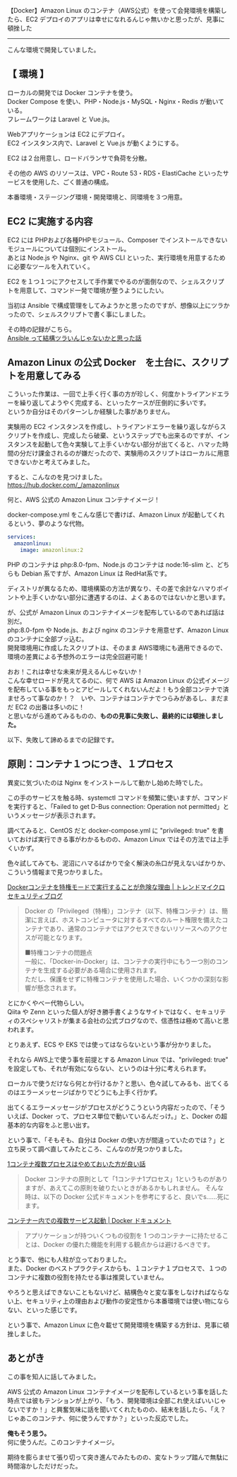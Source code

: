【Docker】Amazon Linux のコンテナ（AWS公式）を使って会発環境を構築したら、EC2 デプロイのアプリは幸せになれるんじゃ無いかと思ったが、見事に頓挫した
____________________________

こんな環境で開発していました。


## 【 環境 】
ローカルの開発では Docker コンテナを使う。  
Docker Compose を使い、PHP・Node.js・MySQL・Nginx・Redis が動いている。  
フレームワークは Laravel と Vue.js。  

Webアプリケーションは EC2 にデプロイ。  
EC2 インスタンス内で、Laravel と Vue.js が動くようにする。  

EC2 は２台用意し、ロードバランサで負荷を分散。  

その他の AWS のリソースは、VPC・Route 53・RDS・ElastiCache といったサービスを使用した、ごく普通の構成。  

本番環境・ステージング環境・開発環境と、同環境を３つ用意。  

## EC2 に実施する内容
EC2 には PHPおよび各種PHPモジュール、Composer でインストールできないモジュールについては個別にインストール。  
あとは Node.js や Nginx、git や AWS CLI といった、実行環境を用意するために必要なツールを入れていく。  

EC2 を１つ１つにアクセスして手作業でやるのが面倒なので、シェルスクリプトを用意して、コマンド一発で環境が整うようにしたい。  

当初は Ansible で構成管理をしてみようかと思ったのですが、想像以上にツラかったので、シェルスクリプトで書く事にしました。  

その時の記録がこちら。  
[Ansible って結構ツラいんじゃないかと思った話](https://kaki-note-02.netlify.app/2022/04/19/)  

## Amazon Linux の公式 Docker　を土台に、スクリプトを用意してみる
こういった作業は、一回で上手く行く事の方が珍しく、何度かトライアンドエラーを繰り返してようやく完成する、といったケースが圧倒的に多いです。  
というか自分はそのパターンしか経験した事がありません。  

実験用の EC2 インスタンスを作成し、トライアンドエラーを繰り返しながらスクリプトを作成し、完成したら破棄、というステップでも出来るのですが、インスタンスを起動して色々実験して上手くいかない部分が出てくると、ハマッた時間の分だけ課金されるのが嫌だったので、実験用のスクリプトはローカルに用意できないかと考えてみました。  

すると、こんなのを見つけました。  
https://hub.docker.com/_/amazonlinux  

何と、AWS 公式の Amazon Linux コンテナイメージ！  

docker-compose.yml をこんな感じで書けば、Amazon Linux が起動してくれるという、夢のような代物。  
```yaml
services:
  amazonlinux:
    image: amazonlinux:2
```

PHP のコンテナは php:8.0-fpm、Node.js のコンテナは node:16-slim と、どちらも Debian 系ですが、Amazon Linux は RedHat系です。  

ディストリが異なるため、環境構築の方法が異なり、その差で余計なハマりポイントや上手くいかない部分に遭遇するのは、よくあるのではないかと思います。  

が、公式が Amazon Linux のコンテナイメージを配布しているのであれば話は別だ。  
php:8.0-fpm や Node.js、および nginx のコンテナを用意せず、Amazon Linux のコンテナに全部ブッ込む。  
開発環境用に作成したスクリプトは、そのまま AWS環境にも適用できるので、環境の差異による予想外のエラーは完全回避可能！  

おお！これは幸せな未来が見えるんじゃないか！  
こんな幸せロードが見えてるのに、何で AWS は Amazon Linux の公式イメージを配布している事をもっとアピールしてくれないんだよ！もう全部コンテナで済ませろって事なのか！？　いや、コンテナはコンテナでつらみがあるし、まだまだ EC2 の出番は多いのに！  
と思いながら進めてみるものの、**ものの見事に失敗し、最終的には頓挫しました。**  

以下、失敗して諦めるまでの記録です。  

## 原則：コンテナ１つにつき、１プロセス
異変に気づいたのは Nginx をインストールして動かし始めた時でした。  

この手のサービスを触る時、systemctl コマンドを頻繁に使いますが、コマンドを実行すると、「Failed to get D-Bus connection: Operation not permitted」というメッセージが表示されます。  

調べてみると、CentOS だと docker-compose.yml に "privileged: true" を書いておけば実行できる事がわかるものの、Amazon Linux ではその方法では上手くいかず。  

色々試してみても、泥沼にハマるばかりで全く解決の糸口が見えないばかりか、こういう情報まで見つかりました。  

[Dockerコンテナを特権モードで実行することが危険な理由 | トレンドマイクロ セキュリティブログ](https://blog.trendmicro.co.jp/archives/23577)  

> Docker の「Privileged（特権）」コンテナ（以下、特権コンテナ）は、簡潔に言えば、ホストコンピュータに対するすべてのルート権限を備えたコンテナであり、通常のコンテナではアクセスできないリソースへのアクセスが可能となります。  
>  
> ■特権コンテナの問題点  
> 一般に、「Docker-in-Docker」は、コンテナの実行中にもう一つ別のコンテナを生成する必要がある場合に使用されます。  
> ただし、保護をせずに特権コンテナを使用した場合、いくつかの深刻な影響が懸念されます。 

とにかくやべー代物らしい。  
Qiita や Zenn といった個人が好き勝手書くようなサイトではなく、セキュリティのスペシャリストが集まる会社の公式ブログなので、信憑性は極めて高いと思われます。  

とりあえず、ECS や EKS では使ってはならないという事が分かりました。  

それなら AWS上で使う事を前提とする Amazon Linux では、"privileged: true" を設定しても、それが有効にならない、というのは十分に考えられます。  

ローカルで使うだけなら何とか行けるか？と思い、色々試してみるも、出てくるのはエラーメッセージばかりでどうにも上手く行かず。  

出てくるエラーメッセージがプロセスがどうこうという内容だったので、「そういえば、Docker って、プロセス単位で動いているんだっけ。」と、Docker の超基本的な内容をふと思い出す。  

という事で、「そもそも、自分は Docker の使い方が間違っていたのでは？」と立ち戻って調べ直してみたところ、こんなのが見つかりました。  

[1コンテナ複数プロセスはやめておいた方が良い話](https://qiita.com/kazurego7/items/57f5fb80b4783b7633a1)  

> Docker コンテナの原則として「1コンテナ1プロセス」1というものがありますが、あえてこの原則を破りたいときがあるかもしれません。
そんな時は、以下の Docker 公式ドキュメントを参考にすると、良いでs……死にます。  

[コンテナー内での複数サービス起動 | Docker ドキュメント](https://matsuand.github.io/docs.docker.jp.onthefly/config/containers/multi-service_container/)  

> アプリケーションが持ついくつもの役割を 1 つのコンテナーに持たせることは、Docker の優れた機能を利用する観点からは避けるべきです。  

とう事で、他にも人柱が立っておりました。  
また、Docker のベストプラクティスからも、１コンテナ１プロセスで、１つのコンテナに複数の役割を持たせる事は推奨していません。  

やろうと思えばできないこともないけど、結構色々と変な事をしなければならない上、セキュリティ上の理由および動作の安定性から本番環境では使い物にならない、といった感じです。  

という事で、Amazon Linux に色々載せて開発環境を構築する方針は、見事に頓挫しました。  

## あとがき
この事を知人に話してみました。  

AWS 公式の Amazon Linux コンテナイメージを配布しているという事を話した時点では彼もテンションが上がり、「もう、開発環境は全部これ使えばいいじゃないですか！」と興奮気味に話を聞いてくれたものの、結末を話したら、「え？じゃあこのコンテナ、何に使うんですか？」といった反応でした。  

**俺もそう思う。**  
何に使うんだ。このコンテナイメージ。  

期待を膨らませて張り切って突き進んでみたものの、変なトラップ踏んで無駄に時間溶かしただけだった。





